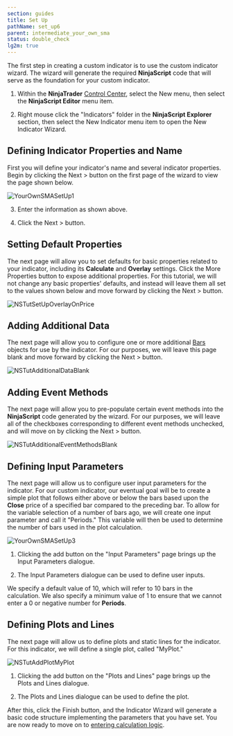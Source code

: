 ```yaml
---
section: guides
title: Set Up
pathName: set_up6
parent: intermediate_your_own_sma
status: double_check
lg2m: true
---
```


The first step in creating a custom indicator is to use the custom indicator wizard. The wizard will generate the required **NinjaScript** code that will serve as the foundation for your custom indicator.

1. Within the **NinjaTrader** [Control Center](control_center), select the New menu, then select the **NinjaScript Editor** menu item.

2. Right mouse click the "Indicators" folder in the **NinjaScript Explorer** section, then select the New Indicator menu item to open the New Indicator Wizard.

## Defining Indicator Properties and Name  

First you will define your indicator's name and several indicator properties. Begin by clicking the Next > button on the first page of the wizard to view the page shown below.

![YourOwnSMASetUp1](https://cdn.sanity.io/images/1hlwceal/production/74d76e6d6a5ce0345464802b8246925b6b4d7fe1-615x550.png)

3. Enter the information as shown above.

4. Click the Next > button.

## Setting Default Properties

The next page will allow you to set defaults for basic properties related to your indicator, including its **Calculate** and **Overlay** settings. Click the More Properties button to expose additional properties. For this tutorial, we will not change any basic properties' defaults, and instead will leave them all set to the values shown below and move forward by clicking the Next > button.

![NSTutSetUpOverlayOnPrice](https://cdn.sanity.io/images/1hlwceal/production/82d8e65c10ad9c43b81bd5be71a7f3ab7dc684e4-615x550.png)

## Adding Additional Data

The next page will allow you to configure one or more additional [Bars](bars) objects for use by the indicator. For our purposes, we will leave this page blank and move forward by clicking the Next > button.

![NSTutAdditionalDataBlank](https://cdn.sanity.io/images/1hlwceal/production/f38e15eb56590f779e9d6fb7538004dc41f8327e-615x550.png)

## Adding Event Methods

The next page will allow you to pre-populate certain event methods into the **NinjaScript** code generated by the wizard. For our purposes, we will leave all of the checkboxes corresponding to different event methods unchecked, and will move on by clicking the Next > button.

![NSTutAdditionalEventMethodsBlank](https://cdn.sanity.io/images/1hlwceal/production/0912948f7f3cb5158d298a14feb8607b0e8a4bb3-615x550.png)

## Defining Input Parameters

The next page will allow us to configure user input parameters for the indicator. For our custom indicator, our eventual goal will be to create a simple plot that follows either above or below the bars based upon the **Close** price of a specified bar compared to the preceding bar. To allow for the variable selection of a number of bars ago, we will create one input parameter and call it "Periods." This variable will then be used to determine the number of bars used in the plot calculation.

![YourOwnSMASetUp3](https://cdn.sanity.io/images/1hlwceal/production/35d59c61709ee4fa7ce6171711133c4319f995a7-828x550.png)

1. Clicking the add button on the "Input Parameters" page brings up the Input Parameters dialogue.

2. The Input Parameters dialogue can be used to define user inputs.

We specify a default value of 10, which will refer to 10 bars in the calculation. We also specify a minimum value of 1 to ensure that we cannot enter a 0 or negative number for **Periods**.

## Defining Plots and Lines

The next page will allow us to define plots and static lines for the indicator. For this indicator, we will define a single plot, called "MyPlot."

![NSTutAddPlotMyPlot](https://cdn.sanity.io/images/1hlwceal/production/db66f5150095029d38aff9ac601e91d2865d2b03-783x550.png)

1. Clicking the add button on the "Plots and Lines" page brings up the Plots and Lines dialogue.

2. The Plots and Lines dialogue can be used to define the plot.

After this, click the Finish button, and the Indicator Wizard will generate a basic code structure implementing the parameters that you have set. You are now ready to move on to [entering calculation logic](entering_calculation_logic3).
